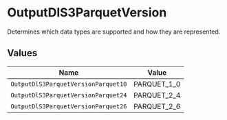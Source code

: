# OutputDlS3ParquetVersion

Determines which data types are supported and how they are represented.


## Values

| Name                                | Value                               |
| ----------------------------------- | ----------------------------------- |
| `OutputDlS3ParquetVersionParquet10` | PARQUET_1_0                         |
| `OutputDlS3ParquetVersionParquet24` | PARQUET_2_4                         |
| `OutputDlS3ParquetVersionParquet26` | PARQUET_2_6                         |